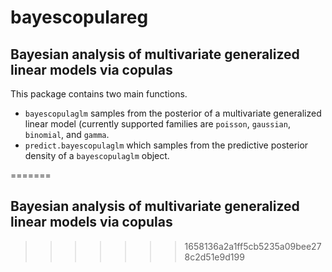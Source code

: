 # bayescopulareg
## Bayesian analysis of multivariate generalized linear models via copulas

This package contains two main functions. 
  * `bayescopulaglm` samples from the posterior of a multivariate generalized linear model (currently supported families are `poisson`, `gaussian`, `binomial`, and `gamma`.
  * `predict.bayescopulaglm` which samples from the predictive posterior density of a `bayescopulaglm` object.
  
=======
## Bayesian analysis of multivariate generalized linear models via copulas
>>>>>>> 1658136a2a1ff5cb5235a09bee278c2d51e9d199
